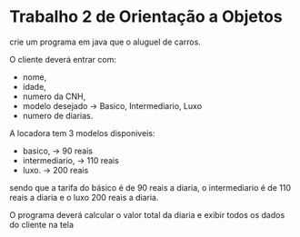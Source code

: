 # Trabalho 2 de Orientação a Objetos
crie um programa em java que o aluguel de carros.

O cliente deverá entrar com:
- nome,
- idade,
- numero da CNH,
- modelo desejado -> Basico, Intermediario, Luxo
- numero de diarias.

A locadora tem 3 modelos disponiveis:
- basico, -> 90 reais
- intermediario, -> 110 reais
- luxo. -> 200 reais

sendo que a tarifa do básico é de 90 reais a diaria, o intermediario é de 110 reais a diaria e o luxo 200 reais a diaria.

O programa deverá calcular o valor total da diaria e exibir todos os dados do cliente na tela
